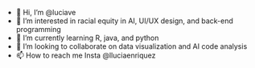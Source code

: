 - 👋 Hi, I’m @luciave
- 👀 I’m interested in racial equity in AI, UI/UX design, and back-end programming
- 🌱 I’m currently learning R, java, and python
- 💞️ I’m looking to collaborate on data visualization and AI code analysis
- 📫 How to reach me Insta @lluciaenriquez

<!---
luciave/luciave is a ✨ special ✨ repository because its `README.md` (this file) appears on your GitHub profile.
You can click the Preview link to take a look at your changes.
--->
